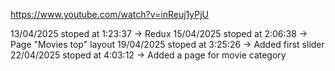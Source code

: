 https://www.youtube.com/watch?v=inReuj1yPjU

13/04/2025 stoped at 1:23:37 -> Redux
15/04/2025 stoped at 2:06:38 -> Page "Movies top" layout
19/04/2025 stoped at 3:25:26 -> Added first slider
22/04/2025 stoped at 4:03:12 -> Added a page for movie category
